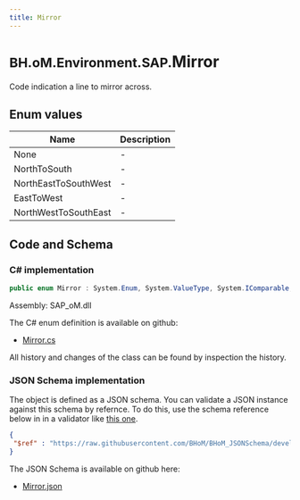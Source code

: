 ```yaml
---
title: Mirror
---
```


# <small>BH.oM.Environment.SAP.</small>**Mirror**

Code indication a line to mirror across.

## Enum values

| Name            | Description                                                    |
|-----------------|----------------------------------------------------------------|
| None |  -  |
| NorthToSouth |  -  |
| NorthEastToSouthWest |  -  |
| EastToWest |  -  |
| NorthWestToSouthEast |  -  |


## Code and Schema

### C# implementation

``` C# title="C#"
public enum Mirror : System.Enum, System.ValueType, System.IComparable, System.ISpanFormattable, System.IFormattable, System.IConvertible
```

Assembly: SAP_oM.dll

The C# enum definition is available on github:

- [Mirror.cs](https://github.com/BHoM/SAP_Toolkit/blob/develop/SAP_oM/Enums\Mirror.cs)

All history and changes of the class can be found by inspection the history.
### JSON Schema implementation

The object is defined as a JSON schema. You can validate a JSON instance against this schema by refernce. To do this, use the schema reference below in in a validator like [this one](https://www.jsonschemavalidator.net/).

``` json title="JSON Schema"
{
 "$ref" : "https://raw.githubusercontent.com/BHoM/BHoM_JSONSchema/develop/SAP_oM/SAP/Mirror.json"
}
```

The JSON Schema is available on github here:

- [Mirror.json](https://github.com/BHoM/BHoM_JSONSchema/blob/develop/SAP_oM/SAP/Mirror.json)
